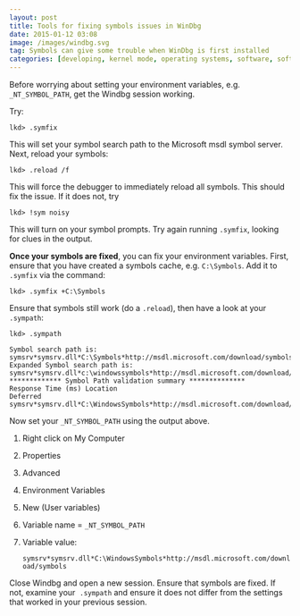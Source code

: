 ```yaml
---
layout: post
title: Tools for fixing symbols issues in WinDbg
date: 2015-01-12 03:08
image: /images/windbg.svg
tag: Symbols can give some trouble when WinDbg is first installed
categories: [developing, kernel mode, operating systems, software, software engineering, windows internals]
---
```

Before worrying about setting your environment variables, e.g. `_NT_SYMBOL_PATH`, get the Windbg session working.

Try:

```
lkd> .symfix
```

This will set your symbol search path to the Microsoft msdl symbol server. Next, reload your symbols:

```
lkd> .reload /f
```

This will force the debugger to immediately reload all symbols. This should fix the issue. If it does not, try

```
lkd> !sym noisy
```

This will turn on your symbol prompts. Try again running `.symfix`, looking for clues in the output.

**Once your symbols are fixed**, you can fix your environment variables. First, ensure that you have created a symbols cache, e.g. `C:\Symbols`. Add it to `.symfix` via the command:

```
lkd> .symfix +C:\Symbols
```

Ensure that symbols still work (do a `.reload`), then have a look at your `.sympath`:

```
lkd> .sympath

Symbol search path is: symsrv*symsrv.dll*C:\Symbols*http://msdl.microsoft.com/download/symbols
Expanded Symbol search path is: symsrv*symsrv.dll*c:\windowssymbols*http://msdl.microsoft.com/download/symbols
************* Symbol Path validation summary **************
Response Time (ms) Location
Deferred symsrv*symsrv.dll*C:\WindowsSymbols*http://msdl.microsoft.com/download/symbols
```

Now set your `_NT_SYMBOL_PATH` using the output above.

1. Right click on My Computer
2. Properties
3. Advanced
4. Environment Variables
5. New (User variables)
6. Variable name = `_NT_SYMBOL_PATH`
7. Variable value:

	`symsrv*symsrv.dll*C:\WindowsSymbols*http://msdl.microsoft.com/download/symbols`

Close Windbg and open a new session. Ensure that symbols are fixed. If not, examine your  `.sympath` and ensure it does not differ from the settings that worked in your previous session.
